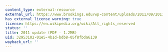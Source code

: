 ```yaml
---
content_type: external-resource
external_url: https://www.brookings.edu/wp-content/uploads/2011/09/2011b_bpea_elsby.pdf
has_external_license_warning: true
license: https://en.wikipedia.org/wiki/All_rights_reserved
status: ''
title: 2011 update (PDF - 1.2MB)
uid: 32953102-01e5-4b1d-bdb8-05f8fbda6139
wayback_url: ''
---
```

